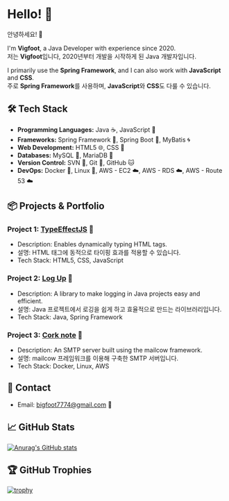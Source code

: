 # Hello! 👋
안녕하세요! 👋

I'm **Vigfoot**, a Java Developer with experience since 2020.  
저는 **Vigfoot**입니다, 2020년부터 개발을 시작하게 된 Java 개발자입니다.

I primarily use the **Spring Framework**, and I can also work with **JavaScript** and **CSS**.  
주로 **Spring Framework**를 사용하며, **JavaScript**와 **CSS**도 다룰 수 있습니다.

## 🛠 Tech Stack
- **Programming Languages:** Java ☕, JavaScript 📜
- **Frameworks:** Spring Framework 🌱, Spring Boot 🌱, MyBatis 🌀
- **Web Development:** HTML5 🌐, CSS 🎨
- **Databases:** MySQL 🐬, MariaDB 🐳
- **Version Control:** SVN 🔧, Git 🐙, GitHub 🐱
- **DevOps:** Docker 🐋, Linux 🐧, AWS - EC2 ☁️, AWS - RDS ☁️, AWS - Route 53 ☁️

## 📦 Projects & Portfolio
### Project 1: [TypeEffectJS](https://github.com/forestfull/typeeffectjs) 🚀
- Description: Enables dynamically typing HTML tags.
- 설명: HTML 태그에 동적으로 타이핑 효과를 적용할 수 있습니다.
- Tech Stack: HTML5, CSS, JavaScript

### Project 2: [Log Up](https://github.com/forestfull/logup) 🚀
- Description: A library to make logging in Java projects easy and efficient.
- 설명: Java 프로젝트에서 로깅을 쉽게 하고 효율적으로 만드는 라이브러리입니다.
- Tech Stack: Java, Spring Framework

### Project 3: [Cork note](https://mail.forestfull.com) 🚀
- Description: An SMTP server built using the mailcow framework.
- 설명: mailcow 프레임워크를 이용해 구축한 SMTP 서버입니다.
- Tech Stack: Docker, Linux, AWS

## 💬 Contact
- Email: [bigfoot7774@gmail.com](mailto:bigfoot7774@gmail.com) 📧

## 📈 GitHub Stats
[![Anurag's GitHub stats](https://github-readme-stats.vercel.app/api?username=vigfoot&show_icons=true)](https://github.com/anuraghazra/github-readme-stats)

## 🏆 GitHub Trophies
[![trophy](https://github-profile-trophy.vercel.app/?username=vigfoot&theme=onestar&no-frame=true&row=1&column=6)](https://github.com/ryo-ma/github-profile-trophy)
